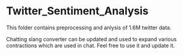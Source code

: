 # Twitter_Sentiment_Analysis

This folder contains preprocessing and anlysis of 1.6M twitter data.

Chatting slang converter can be updated and used to expand various contractions which are used in chat. Feel free to use it and update it.
